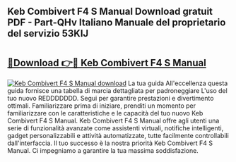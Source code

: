 ## Keb Combivert F4 S Manual Download gratuit PDF - Part-QHv Italiano Manuale del proprietario del servizio 53KIJ

# <h2><a href="http://dfdmhz.blite.top/?on=Keb+Combivert+F4+S+Manual">🔗Download 👉🔴 Keb Combivert F4 S Manual</a></h2>

[![Keb Combivert F4 S Manual download](https://i.imgur.com/lujVjoI.png)](http://dfdmhz.blite.top/?on=Keb+Combivert+F4+S+Manual)
La tua guida All'eccellenza questa guida fornisce una tabella di marcia dettagliata per padroneggiare L'uso del tuo nuovo REDDDDDDD. Segui per garantire prestazioni e divertimento ottimali. Familiarizzare prima di iniziare, prenditi un momento per familiarizzare con le caratteristiche e le capacità del tuo nuovo Keb Combivert F4 S Manual. Keb Combivert F4 S Manual offre agli utenti una serie di funzionalità avanzate come assistenti virtuali, notifiche intelligenti, gadget personalizzabili e attività automatizzate, tutte facilmente controllabili dall'interfaccia. Il tuo successo è la nostra priorità Keb Combivert F4 S Manual. Ci impegniamo a garantire la tua massima soddisfazione.
